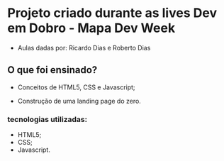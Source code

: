 # Projeto criado durante as lives Dev em Dobro - Mapa Dev Week

- Aulas dadas por: Ricardo Dias e Roberto Dias

## O que foi ensinado?

- Conceitos de HTML5, CSS e Javascript;

- Construção de uma landing page do zero.

### tecnologias utilizadas:

- HTML5;
- CSS;
- Javascript.